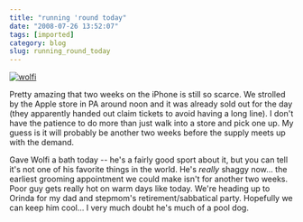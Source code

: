 ```yaml
---
title: "running 'round today"
date: "2008-07-26 13:52:07"
tags: [imported]
category: blog
slug: running_round_today
---
```


<a href="http://www.flickr.com/photos/markphilpot/2581759259/"><img src="http://farm4.static.flickr.com/3075/2581759259_048f1367b4.jpg?v=0" alt="wolfi" class="aligncenter"/></a>

Pretty amazing that two weeks on the iPhone is still so scarce. We strolled by the Apple store in PA around noon and it was already sold out for the day (they apparently handed out claim tickets to avoid having a long line). I don't have the patience to do more than just walk into a store and pick one up. My guess is it will probably be another two weeks before the supply meets up with the demand.

Gave Wolfi a bath today -- he's a fairly good sport about it, but you can tell it's not one of his favorite things in the world. He's <em>really</em> shaggy now... the earliest grooming appointment we could make isn't for another two weeks. Poor guy gets really hot on warm days like today. We're heading up to Orinda for my dad and stepmom's retirement/sabbatical party. Hopefully we can keep him cool... I very much doubt he's much of a pool dog.

